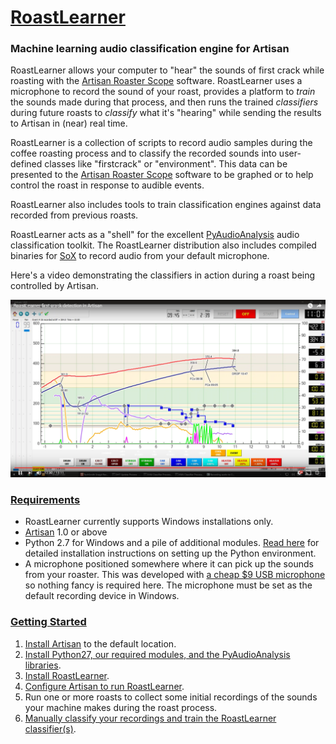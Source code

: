 # [RoastLearner](#RoastLearner)
### Machine learning audio classification engine for Artisan

RoastLearner allows your computer to "hear" the sounds of first crack while roasting with the [Artisan Roaster Scope](https://github.com/artisan-roaster-scope/artisan) software.  RoastLearner uses a microphone to record the sound of your roast, provides a platform to *train* the sounds made during that process, and then runs the trained *classifiers* during future roasts to *classify* what it's "hearing" while sending the results to Artisan in (near) real time.

RoastLearner is a collection of scripts to record audio samples during the coffee roasting process and to classify the recorded sounds into user-defined classes like "firstcrack" or "environment".  This data can be presented to the [Artisan Roaster Scope](https://github.com/artisan-roaster-scope/artisan) software to be graphed or to help control the roast in response to audible events.

RoastLearner also includes tools to train classification engines against data recorded from previous roasts.

RoastLearner acts as a "shell" for the excellent [PyAudioAnalysis](https://github.com/tyiannak/pyAudioAnalysis) audio classification toolkit.  The RoastLearner distribution also includes compiled binaries for [SoX](http://sox.sourceforge.net/) to record audio from your default microphone.

Here's a video demonstrating the classifiers in action during a roast being controlled by Artisan.

[![RoastLearner video](documentation/images/Artisan_YouTube_Screenshot.png?raw=true)](https://www.youtube.com/watch?v=CqgeNr_wXbY&t=560 "RoastLearner video")

### [Requirements](#Requirements)
* RoastLearner currently supports Windows installations only.
* [Artisan](https://github.com/artisan-roaster-scope/artisan) 1.0 or above
* Python 2.7 for Windows and a pile of additional modules.  [Read here](documentation/Deploy_Python27.md) for detailed installation instructions on setting up the Python environment.
* A microphone positioned somewhere where it can pick up the sounds from your roaster.  This was developed with [a cheap $9 USB microphone](https://www.amazon.com/gp/product/B014MASID4) so nothing fancy is required here.  The microphone must be set as the default recording device in Windows.

### [Getting Started](#Getting-Started)
1. [Install Artisan](https://github.com/artisan-roaster-scope/artisan/blob/master/wiki/Installation.md) to the default location.
2. [Install Python27, our required modules, and the PyAudioAnalysis libraries](documentation/Deploy_Python27.md#Python-Deployment-for-RoastLearner).
3. [Install RoastLearner](documentation/Install_RoastLearner.md#RoastLearner-Installation).
4. [Configure Artisan to run RoastLearner](documentation/Install_RoastLearner.md#Artisan-device-configuration).
5. Run one or more roasts to collect some initial recordings of the sounds your machine makes during the roast process.
6. [Manually classify your recordings and train the RoastLearner classifier(s)](documentation/Train_RoastLearner.md#Training-RoastLearner).
